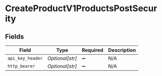 # CreateProductV1ProductsPostSecurity


## Fields

| Field              | Type               | Required           | Description        |
| ------------------ | ------------------ | ------------------ | ------------------ |
| `api_key_header`   | *Optional[str]*    | :heavy_minus_sign: | N/A                |
| `http_bearer`      | *Optional[str]*    | :heavy_minus_sign: | N/A                |